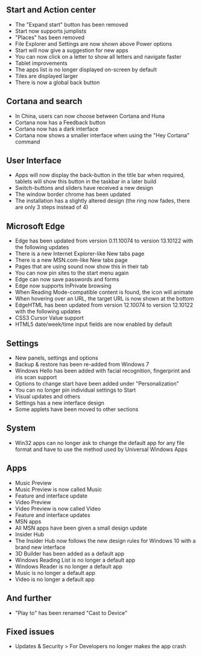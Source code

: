## Start and Action center
- The "Expand start" button has been removed
- Start now supports jumplists
- "Places" has been removed
- File Explorer and Settings are now shown above Power options
- Start will now give a suggestion for new apps
- You can now click on a letter to show all letters and navigate faster
- Tablet improvements
 - The apps list is no longer displayed on-screen by default
 - Tiles are displayed larger
 - There is now a global back button

## Cortana and search
- In China, users can now choose between Cortana and Huna
- Cortana now has a Feedback button
- Cortana now has a dark interface
- Cortana now shows a smaller interface when using the "Hey Cortana" command

## User Interface
- Apps will now display the back-button in the title bar when required, tablets will show this button in the taskbar in a later build
- Switch-buttons and sliders have received a new design
- The window border chrome has been updated
- The installation has a slightly altered design (the ring now fades, there are only 3 steps instead of 4)

## Microsoft Edge
- Edge has been updated from version 0.11.10074 to version 13.10122 with the following updates
 - There is a new Internet Explorer-like New tabs page
 - There is a new MSN.com-like New tabs page
 - Pages that are using sound now show this in their tab
 - You can now pin sites to the start menu again
 - Edge can now save passwords and forms
 - Edge now supports InPrivate browsing
 - When Reading Mode-compatible content is found, the icon will animate
 - When hovering over an URL, the target URL is now shown at the bottom
- EdgeHTML has been updated from version 12.10074 to version 12.10122 with the following updates
 - CSS3 Cursor Value support
 - HTML5 date/week/time input fields are now enabled by default

## Settings
- New panels, settings and options
 - Backup & restore has been re-added from Windows 7
 - Windows Hello has been added with facial recognition, fingerprint and iris scan support
 - Options to change start have been added under "Personalization"
 - You can no longer pin individual settings to Start
- Visual updates and others
 - Settings has a new interface design
 - Some applets have been moved to other sections

## System
- Win32 apps can no longer ask to change the default app for any file format and have to use the method used by Universal Windows Apps

## Apps
- Music Preview
 - Music Preview is now called Music
 - Feature and interface update
- Video Preview
 - Video Preview is now called Video
 - Feature and interface updates
- MSN apps
 - All MSN apps have been given a small design update
- Insider Hub
 - The Insider Hub now follows the new design rules for Windows 10 with a brand new interface
- 3D Builder has been added as a default app
- Windows Reading List is no longer a default app
- Windows Reader is no longer a default app
- Music is no longer a default app
- Video is no longer a default app

## And further
- "Play to" has been renamed "Cast to Device"

## Fixed issues
 - Updates & Security > For Developers no longer makes the app crash